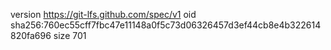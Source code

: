 version https://git-lfs.github.com/spec/v1
oid sha256:760ec55cff7fbc47e11148a0f5c73d06326457d3ef44cb8e4b322614820fa696
size 701
